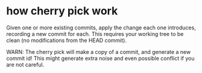 # how cherry pick work

Given one or more existing commits, apply the change each one introduces, recording a new commit for each. 
This requires your working tree to be clean (no modifications from the HEAD commit).

WARN: The cherry pick will make a copy of a commit, and generate a new commit id! This might generate
extra noise and even possible conflict if you are not careful.

